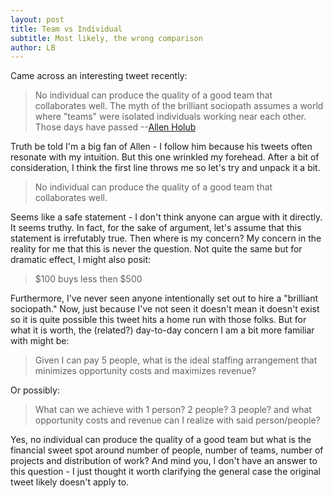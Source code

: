 ```yaml
---
layout: post
title: Team vs Individual
subtitle: Most likely, the wrong comparison
author: LB
---
```


Came across an interesting tweet recently:

> No individual can produce the quality of a good team that collaborates well. The myth of the brilliant sociopath assumes a world where "teams" were isolated individuals working near each other. Those days have passed --[Allen Holub](https://twitter.com/allenholub/status/1254108337861509122?s=20)

Truth be told I'm a big fan of Allen - I follow him because his tweets often resonate with my intuition. But this one wrinkled my forehead. After a bit of consideration, I think the first line throws me so let's try and unpack it a bit.

> No individual can produce the quality of a good team that collaborates well.

Seems like a safe statement - I don't think anyone can argue with it directly. It seems truthy. In fact, for the sake of argument, let's assume that this statement is irrefutably true. Then where is my concern? My concern in the reality for me that this is never the question. Not quite the same but for dramatic effect, I might also posit:

> $100 buys less then $500

Furthermore, I've never seen anyone intentionally set out to hire a "brilliant sociopath." Now, just because I've not seen it doesn't mean it doesn't exist so it is quite possible this tweet hits a home run with those folks. But for what it is worth, the (related?) day-to-day concern I am a bit more familiar with might be:

> Given I can pay 5 people, what is the ideal staffing arrangement that minimizes opportunity costs and maximizes revenue?

Or possibly:

> What can we achieve with 1 person? 2 people? 3 people? and what opportunity costs and revenue can I realize with said person/people?

Yes, no individual can produce the quality of a good team but what is the financial sweet spot around number of people, number of teams, number of projects and distribution of work? And mind you, I don't have an answer to this question - I just thought it worth clarifying the general case the original tweet likely doesn't apply to.
